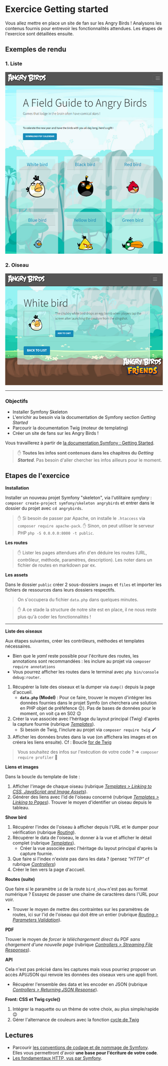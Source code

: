 # Exercice Getting started

Vous allez mettre en place un site de fan sur les Angry Birds ! Analysons les contenus fournis pour entrevoir les fonctionnalités attendues. Les étapes de l'exercice sont détaillées ensuite.

## Exemples de rendu

### 1. Liste

<kbd>![](README/01-list.png)</kbd>

### 2. Oiseau

<kbd>![](README/02-bird.png)</kbd>

---

### Objectifs

- Installer Symfony Skeleton
- L'enrichir au besoin via la documentation de Symfony section _Getting Started_
- Parcourir la documentation Twig (moteur de templating)
- Créer un site de fans sur les Angry Birds !

Vous travaillerez à partir de [la documentation Symfony : Getting Started](https://symfony.com/doc/current/index.html).

> :hand: **Toutes les infos sont contenues dans les chapitres du _Getting Started_**. Pas besoin d'aller chercher les infos ailleurs pour le moment.

## Etapes de l'exercice

**Installation**

Installer un nouveau projet Symfony "skeleton", via l'utilitaire _symfony_ : `composer create-project symfony/skeleton angrybirds` et entrer dans le dossier du projet avec `cd angrybirds`.

> :hand: Si besoin de passer par Apache, on installe le `.htaccess` via `composer require apache-pack`.
> :hand: Sinon, on peut utiliser le serveur PHP `php -S 0.0.0.0:8000 -t public`.

**Les routes**

> :hand: Lister les pages attendues afin d'en déduire les routes (URL, contrôleur, méthode, paramètres, description). Les noter dans un fichier de routes en markdown par ex.

**Les assets**

Dans le dossier `public` créer 2 sous-dossiers `images` et `files` et importer les fichiers de ressources dans leurs dossiers respectifs.

> On s'occupera du fichier `data.php` dans quelques minutes.

> :hand: A ce stade la structure de notre site est en place, il ne nous reste plus qu'à coder les fonctionnalités !

---

**Liste des oiseaux**

Aux étapes suivantes, créer les contrôleurs, méthodes et templates nécessaires.

- Bien que le _yaml_ reste possible pour l'écriture des routes, les annotations sont recommandées : les inclure au projet via `composer require annotations`
- Vous pourrez afficher les routes dans le terminal avec `php bin/console debug:router`.


1. Récupérer la liste des oiseaux et la dumper via `dump()` depuis la page d'accueil.
   - **`data.php` (Model)** : Pour ce faire, trouver le moyen d'intégrer les données fournies dans le projet Symfo (on cherchera une solution en PHP objet de préféfence :wink:). Pas de bases de données pour le moment, on voit ça en S02 :wink:
2. Créer la vue associée avec l'héritage du layout principal (Twig) d'après la capture fournie (rubrique [_Templates_](https://symfony.com/doc/current/templates.html)).
   - Si besoin de Twig, l'inclure au projet via `composer require twig` :paintbrush:
3. Afficher les données brutes dans la vue (on affichera les images et on créera les liens ensuite). Cf : Boucle [for de Twig](https://twig.symfony.com/doc/3.x/tags/for.html)

> Vous souhaitez des infos sur l'exécution de votre code ? => `composer require profiler` :tada:

**Liens et images**

Dans la boucle du template de liste :

1. Afficher l'image de chaque oiseau (rubrique [_Templates > Linking to CSS, JavaScript and Image Assets_](https://symfony.com/doc/current/templates.html#linking-to-css-javascript-and-image-assets)).
2. Générer des liens avec l'id de l'oiseau concerné (rubrique [_Templates > Linking to Pages_](https://symfony.com/doc/current/templates.html#linking-to-pages)). Trouver le moyen d'identifier un oiseau depuis le tableau.

**Show bird**

1. Récupérer l'index de l'oiseau à afficher depuis l'URL et le dumper pour vérification (rubrique [_Routing_](https://symfony.com/doc/current/routing.html)).
2. Récupérer le data de l'oiseau, le donner à la vue et afficher le détail complet (rubrique [_Templates_](https://symfony.com/doc/current/templates.html)).
   - Créer la vue associée avec l'héritage du layout principal d'après la capture fournie.
3. Que faire si l'index n'existe pas dans les data ? (pensez _"HTTP"_ cf rubrique [_Controllers_](https://symfony.com/doc/current/controller.html))
4. Créer le lien vers la page d'accueil.

**Routes (suite)**

Que faire si le paramètre `id` de la route `bird_show` n'est pas au format numérique ? Essayez de passer une chaine de caractères dans l'URL pour voir.

- Trouver le moyen de mettre des contraintes sur les paramètres de routes, ici sur l'id de l'oiseau qui doit être un entier (rubrique [_Routing > Parameters Validation_](https://symfony.com/doc/current/routing.html#parameters-validation)).

**PDF**

Trouver le moyen de _forcer le téléchargement direct_ du PDF _sans chargement d'une nouvelle page_ (rubrique [_Controllers > Streaming File Responses_](https://symfony.com/doc/current/controller.html#streaming-file-responses)).

**API**

Cela n'est pas précisé dans les captures mais vous pourriez proposer un accès API/JSON qui renvoie les données des oiseaux vers une appli front.
- Récupérer l'ensemble des data et les encoder en JSON (rubrique [_Controllers > Returning JSON Response_](https://symfony.com/doc/current/controller.html#returning-json-response)).

**Front: CSS et Twig cycle()**

1. Intégrer la maquette ou un thème de votre choix, au plus simple/rapide :wink:
2. Gérer l'alternance de couleurs avec la fonction [cycle de Twig](https://twig.symfony.com/doc/3.x/functions/cycle.html)

## Lectures

- Parcourir [les conventions de codage et de nommage de Symfony](https://symfony.com/doc/current/contributing/code/standards.html).  
Elles vous permettront d'avoir **une base pour l'écriture de votre code**.
- [Les fondamentaux HTTP, vus par Symfony](https://symfony.com/doc/current/introduction/http_fundamentals.html).
